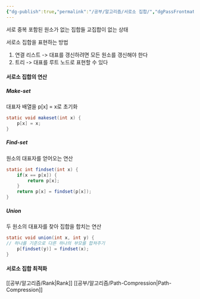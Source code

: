 ```yaml
---
{"dg-publish":true,"permalink":"/공부/알고리즘/서로소 집합/","dgPassFrontmatter":true}
---
```


서로 중복 포함된 원소가 없는 집합들
교집합이 없는 상태

서로소 집합을 표현하는 방법
1. 연결 리스트 -> 대표를 갱신하려면 모든 원소를 갱신해야 한다
2. 트리 -> 대표를 루트 노드로 표현할 수 있다

#### 서로소 집합의 연산
##### Make-set
대표자 배열을 p[x] = x로 초기화
````java
static void makeset(int x) {
    p[x] = x;
}
````

##### Find-set
원소의 대표자를 얻어오는 연산
````java
static int findset(int x) {
	if(x == p[x]) {
		return p[x];
	}
	return p[x] = findset(p[x]);
}
````
##### Union
두 원소의 대표자를 찾아 집합을 합치는 연산
````java
static void union(int x, int y) {
// 하나를 기준으로 다른 하나의 부모를 합쳐주기
	p[findset(y)] = findset(x);
}
````

#### 서로소 집합 최적화

[[공부/알고리즘/Rank\|Rank]]
[[공부/알고리즘/Path-Compression\|Path-Compression]]
